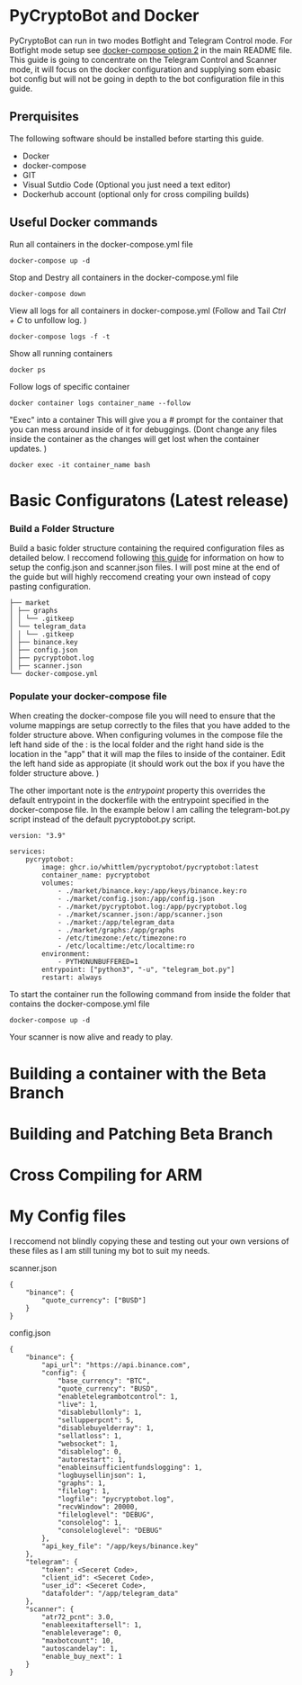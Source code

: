 # PyCryptoBot and Docker

PyCryptoBot can run in two modes Botfight and Telegram Control mode. For Botfight mode setup see [docker-compose option 2](https://github.com/whittlem/pycryptobot#docker-compose-option-2) in the main README file.
This guide is going to concentrate on the Telegram Control and Scanner mode, it will focus on the docker configuration and supplying som ebasic bot config but will not be going in depth to the bot configuration file in this guide.

## Prerquisites

The following software should be installed before starting this guide.

-   Docker
-   docker-compose
-   GIT
-   Visual Sutdio Code (Optional you just need a text editor)
-   Dockerhub account (optional only for cross compiling builds)

## Useful Docker commands

Run all containers in the docker-compose.yml file

```
docker-compose up -d
```

Stop and Destry all containers in the docker-compose.yml file

```
docker-compose down
```

View all logs for all containers in docker-compose.yml (Follow and Tail _Ctrl + C_ to unfollow log. )

```
docker-compose logs -f -t
```

Show all running containers

```
docker ps
```

Follow logs of specific container

```
docker container logs container_name --follow
```

"Exec" into a container This will give you a # prompt for the container that you can mess around inside of it for debuggings. (Dont change any files inside the container as the changes will get lost when the container updates. )

```
docker exec -it container_name bash
```

# Basic Configuratons (Latest release)

### Build a Folder Structure

Build a basic folder structure containing the required configuration files as detailed below.
I reccomend following [this guide](https://playful-curio-e62.notion.site/Scanning-the-market-fd9b58b059dd4cf8addb167af7f36311) for information on how to setup the config.json and scanner.json files. I will post mine at the end of the guide but will highly reccomend creating your own instead of copy pasting configuration.

    ├── market
    │ ├── graphs
    │ │ └── .gitkeep
    │ └── telegram_data
    │ │ └── .gitkeep
    │ ├── binance.key
    │ ├── config.json
    │ ├── pycryptobot.log
    │ ├── scanner.json
    └── docker-compose.yml

### Populate your docker-compose file

When creating the docker-compose file you will need to ensure that the volume mappings are setup correctly to the files that you have added to the folder structure above.
When configuring volumes in the compose file the left hand side of the : is the local folder and the right hand side is the location in the "app" that it will map the files to inside of the container.
Edit the left hand side as appropiate (it should work out the box if you have the folder structure above. )

The other important note is the _entrypoint_ property this overrides the default entrypoint in the dockerfile with the entrypoint specified in the docker-compose file. In the example below I am calling the telegram-bot.py script instead of the default pycryptobot.py script.

```
version: "3.9"

services:
    pycryptobot:
        image: ghcr.io/whittlem/pycryptobot/pycryptobot:latest
        container_name: pycryptobot
        volumes:
            - ./market/binance.key:/app/keys/binance.key:ro
            - ./market/config.json:/app/config.json
            - ./market/pycryptobot.log:/app/pycryptobot.log
            - ./market/scanner.json:/app/scanner.json
            - ./market:/app/telegram_data
            - ./market/graphs:/app/graphs
            - /etc/timezone:/etc/timezone:ro
            - /etc/localtime:/etc/localtime:ro
        environment:
            - PYTHONUNBUFFERED=1
        entrypoint: ["python3", "-u", "telegram_bot.py"]
        restart: always

```

To start the container run the following command from inside the folder that contains the docker-compose.yml file

```
docker-compose up -d
```

Your scanner is now alive and ready to play.

# Building a container with the Beta Branch

# Building and Patching Beta Branch

# Cross Compiling for ARM

# My Config files

I reccomend not blindly copying these and testing out your own versions of these files as I am still tuning my bot to suit my needs.

scanner.json

```
{
    "binance": {
        "quote_currency": ["BUSD"]
    }
}
```

config.json

```
{
    "binance": {
        "api_url": "https://api.binance.com",
        "config": {
            "base_currency": "BTC",
            "quote_currency": "BUSD",
            "enabletelegrambotcontrol": 1,
            "live": 1,
            "disablebullonly": 1,
            "sellupperpcnt": 5,
            "disablebuyelderray": 1,
            "sellatloss": 1,
            "websocket": 1,
            "disablelog": 0,
            "autorestart": 1,
            "enableinsufficientfundslogging": 1,
            "logbuysellinjson": 1,
            "graphs": 1,
            "filelog": 1,
            "logfile": "pycryptobot.log",
            "recvWindow": 20000,
            "fileloglevel": "DEBUG",
            "consolelog": 1,
            "consoleloglevel": "DEBUG"
        },
        "api_key_file": "/app/keys/binance.key"
    },
    "telegram": {
        "token": <Seceret Code>,
        "client_id": <Seceret Code>,
        "user_id": <Seceret Code>,
        "datafolder": "/app/telegram_data"
    },
    "scanner": {
        "atr72_pcnt": 3.0,
        "enableexitaftersell": 1,
        "enableleverage": 0,
        "maxbotcount": 10,
        "autoscandelay": 1,
        "enable_buy_next": 1
    }
}

```
